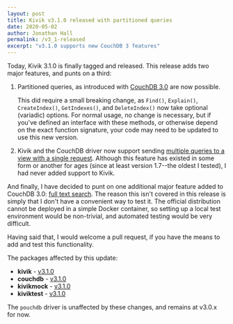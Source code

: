 ```yaml
---
layout: post
title: Kivik v3.1.0 released with partitioned queries
date: 2020-05-02
author: Jonathan Hall
permalink: /v3_1-released
excerpt: "v3.1.0 supports new CouchDB 3 features"
---
```


Today, Kivik 3.1.0 is finally tagged and released.  This release adds two major
features, and punts on a third:

1. Partitioned queries, as introduced with [CouchDB 3.0](https://docs.couchdb.org/en/latest/whatsnew/3.0.html) are now possible.

    This did require a small breaking change, as `Find()`, `Explain()`,
    `CreateIndex()`, `GetIndexes()`, and `DeleteIndex()` now take optional
    (variadic) options. For normal usage, no change is necessary, but if you've
    defined an interface with these methods, or otherwise depend on the exact
    function signature, your code may need to be updated to use this new
    version.

2. Kivik and the CouchDB driver now support sending [multiple queries to a view
with a single request](https://docs.couchdb.org/en/stable/api/ddoc/views.html#sending-multiple-queries-to-a-view).
Although this feature has existed in some form or another for ages (since at
least version 1.7--the oldest I tested), I had never added support to Kivik.

And finally, I have decided to punt on one additional major feature added to
CouchDB 3.0: [full text search](https://docs.couchdb.org/en/master/ddocs/search.html).
The reason this isn't covered in this release is simply that I don't have a
convenient way to test it. The official distribution cannot be deployed in a
simple Docker container, so setting up a local test environment would be
non-trivial, and automated testing would be very difficult.

Having said that, I would welcome a pull request, if you have the means to add
and test this functionality.

The packages affected by this update:

- **kivik** - [v3.1.0](https://github.com/go-kivik/kivik/releases/tag/v3.1.0)
- **couchdb** - [v3.1.0](https://github.com/go-kivik/couchdb/releases/tag/v3.1.0)
- **kivikmock** - [v3.1.0](https://github.com/go-kivik/kivikmock/releases/tag/v3.1.0)
- **kiviktest** - [v3.1.0](https://github.com/go-kivik/kiviktest/releases/tag/v3.1.0)

The `pouchdb` driver is unaffected by these changes, and remains at v3.0.x for
now.

